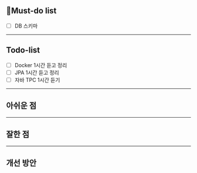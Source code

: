 ## 🔴Must-do list
- [ ] DB 스키마
---
## Todo-list
- [ ] Docker 1시간 듣고 정리
- [ ] JPA 1시간 듣고 정리
- [ ] 자바 TPC 1시간 듣기
---
## 아쉬운 점


---
## 잘한 점

---
## 개선 방안
